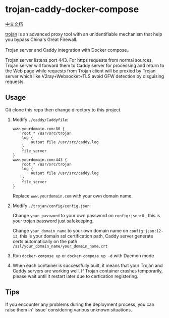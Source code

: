 # trojan-caddy-docker-compose

[中文文档](https://github.com/FaithPatrick/trojan-caddy-docker-compose/blob/master/README_CN.md)

[trojan](https://github.com/trojan-gfw/trojan) is an advanced proxy tool with an unidentifiable mechanism that help you bypass China's Great Firewall.

Trojan server and Caddy integration with Docker compose。

Trojan server listens port 443. For https requests from normal sources, Trojan server will forward them to Caddy server for processing and return to the Web page while requests from Trojan client will be proxied by Trojan server which like V2ray+Websocket+TLS avoid GFW detection by disguising requests.

## Usage

Git clone this repo then change directory to this project.

1. Modify `./caddy/Caddyfile`:

    ```
    www.yourdomain.com:80 {
        root * /usr/src/trojan
        log {
            output file /usr/src/caddy.log
        }
        file_server
    }
    www.yourdomain.com:443 {
        root * /usr/src/trojan
        log {
            output file /usr/src/caddy.log
        }
        file_server
    }
    ```

    Replace `www.yourdomain.com` with your own domain name.

2. Modify `./trojan/config/config.json`:

    Change `your_password` to your own password on `config:json:8` , this is your trojan password just safekeeping.

    Change `your_domain_name` to your own domain name on `config:json:12-13`, this is your domain ssl certification path, Caddy server generate certs automatically on the path `/ssl/your_domain_name/your_domain_name.crt`

3. Run `docker-compose up` or `docker-compose up -d`  with Daemon mode
4. When each container is successfully built, it means that your Trojan and Caddy servers are working well. If Trojan container crashes temporarily, please wait until it restart later due to certication registering.

## Tips

If you encounter any problems during the deployment process, you can raise them in' issue' considering various unknown situations.
